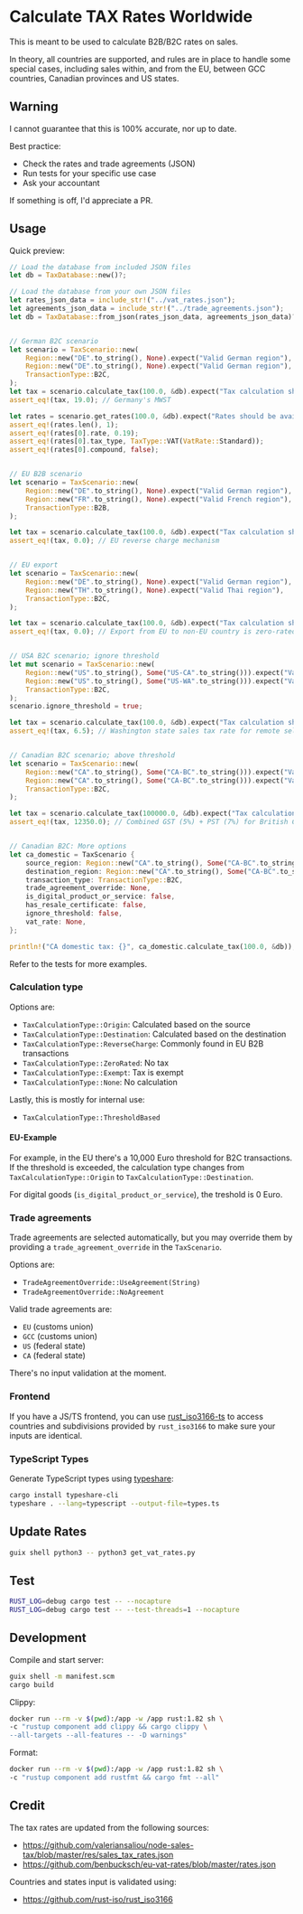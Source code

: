 # Calculate TAX Rates Worldwide

This is meant to be used to calculate B2B/B2C rates on sales.

In theory, all countries are supported, and rules are in place to handle some special cases, including sales within, and from the EU, between GCC countries, Canadian provinces and US states.

## Warning

I cannot guarantee that this is 100% accurate, nor up to date.

Best practice:

- Check the rates and trade agreements (JSON)
- Run tests for your specific use case
- Ask your accountant

If something is off, I'd appreciate a PR.

## Usage

Quick preview:

```rs
// Load the database from included JSON files
let db = TaxDatabase::new()?;

// Load the database from your own JSON files
let rates_json_data = include_str!("../vat_rates.json");
let agreements_json_data = include_str!("../trade_agreements.json");
let db = TaxDatabase::from_json(rates_json_data, agreements_json_data)?;


// German B2C scenario
let scenario = TaxScenario::new(
    Region::new("DE".to_string(), None).expect("Valid German region"),
    Region::new("DE".to_string(), None).expect("Valid German region"),
    TransactionType::B2C,
);
let tax = scenario.calculate_tax(100.0, &db).expect("Tax calculation should succeed");
assert_eq!(tax, 19.0); // Germany's MWST

let rates = scenario.get_rates(100.0, &db).expect("Rates should be available");
assert_eq!(rates.len(), 1);
assert_eq!(rates[0].rate, 0.19);
assert_eq!(rates[0].tax_type, TaxType::VAT(VatRate::Standard));
assert_eq!(rates[0].compound, false);


// EU B2B scenario
let scenario = TaxScenario::new(
    Region::new("DE".to_string(), None).expect("Valid German region"),
    Region::new("FR".to_string(), None).expect("Valid French region"),
    TransactionType::B2B,
);

let tax = scenario.calculate_tax(100.0, &db).expect("Tax calculation should succeed");
assert_eq!(tax, 0.0); // EU reverse charge mechanism


// EU export
let scenario = TaxScenario::new(
    Region::new("DE".to_string(), None).expect("Valid German region"),
    Region::new("TH".to_string(), None).expect("Valid Thai region"),
    TransactionType::B2C,
);

let tax = scenario.calculate_tax(100.0, &db).expect("Tax calculation should succeed");
assert_eq!(tax, 0.0); // Export from EU to non-EU country is zero-rated for B2C too


// USA B2C scenario; ignore threshold
let mut scenario = TaxScenario::new(
    Region::new("US".to_string(), Some("US-CA".to_string())).expect("Valid US-CA region"),
    Region::new("US".to_string(), Some("US-WA".to_string())).expect("Valid US-WA region"),
    TransactionType::B2C,
);
scenario.ignore_threshold = true;

let tax = scenario.calculate_tax(100.0, &db).expect("Tax calculation should succeed");
assert_eq!(tax, 6.5); // Washington state sales tax rate for remote sellers


// Canadian B2C scenario; above threshold
let scenario = TaxScenario::new(
    Region::new("CA".to_string(), Some("CA-BC".to_string())).expect("Valid Canadian BC region"),
    Region::new("CA".to_string(), Some("CA-BC".to_string())).expect("Valid Canadian BC region"),
    TransactionType::B2C,
);

let tax = scenario.calculate_tax(100000.0, &db).expect("Tax calculation should succeed");
assert_eq!(tax, 12350.0); // Combined GST (5%) + PST (7%) for British Columbia


// Canadian B2C: More options
let ca_domestic = TaxScenario {
    source_region: Region::new("CA".to_string(), Some("CA-BC".to_string())).expect("Country and region code is invalid"),
    destination_region: Region::new("CA".to_string(), Some("CA-BC".to_string())).expect("Country and region code is invalid"),
    transaction_type: TransactionType::B2C,
    trade_agreement_override: None,
    is_digital_product_or_service: false,
    has_resale_certificate: false,
    ignore_threshold: false,
    vat_rate: None,
};

println!("CA domestic tax: {}", ca_domestic.calculate_tax(100.0, &db));
```

Refer to the tests for more examples.

### Calculation type

Options are:
- `TaxCalculationType::Origin`: Calculated based on the source
- `TaxCalculationType::Destination`: Calculated based on the destination
- `TaxCalculationType::ReverseCharge`: Commonly found in EU B2B transactions
- `TaxCalculationType::ZeroRated`: No tax
- `TaxCalculationType::Exempt`: Tax is exempt
- `TaxCalculationType::None`: No calculation

Lastly, this is mostly for internal use:
- `TaxCalculationType::ThresholdBased`

#### EU-Example

For example, in the EU there's a 10,000 Euro threshold for B2C transactions. If the threshold is exceeded, the calculation type changes from `TaxCalculationType::Origin` to `TaxCalculationType::Destination`.

For digital goods (`is_digital_product_or_service`), the treshold is 0 Euro.

### Trade agreements

Trade agreements are selected automatically, but you may override them by providing a `trade_agreement_override` in the `TaxScenario`.

Options are:

- `TradeAgreementOverride::UseAgreement(String)`
- `TradeAgreementOverride::NoAgreement`

Valid trade agreements are:

- `EU` (customs union)
- `GCC` (customs union)
- `US` (federal state)
- `CA` (federal state)

There's no input validation at the moment.

### Frontend

If you have a JS/TS frontend, you can use [rust_iso3166-ts](https://github.com/franzos/rust_iso3166-ts) to access countries and subdivisions provided by `rust_iso3166` to make sure your inputs are identical.

### TypeScript Types

Generate TypeScript types using [typeshare](https://1password.github.io/typeshare/):

```bash
cargo install typeshare-cli
typeshare . --lang=typescript --output-file=types.ts
```

## Update Rates

```bash
guix shell python3 -- python3 get_vat_rates.py
```

## Test

```bash
RUST_LOG=debug cargo test -- --nocapture
RUST_LOG=debug cargo test -- --test-threads=1 --nocapture
```

## Development

Compile and start server:

```bash
guix shell -m manifest.scm
cargo build
```

Clippy:

```bash
docker run --rm -v $(pwd):/app -w /app rust:1.82 sh \
-c "rustup component add clippy && cargo clippy \
--all-targets --all-features -- -D warnings"
```

Format:

```bash
docker run --rm -v $(pwd):/app -w /app rust:1.82 sh \
-c "rustup component add rustfmt && cargo fmt --all" 
```

## Credit

The tax rates are updated from the following sources:
- https://github.com/valeriansaliou/node-sales-tax/blob/master/res/sales_tax_rates.json
- https://github.com/benbucksch/eu-vat-rates/blob/master/rates.json

Countries and states input is validated using:
- https://github.com/rust-iso/rust_iso3166


